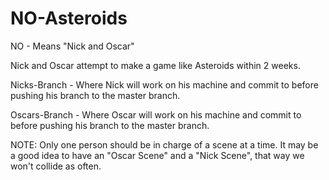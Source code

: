 NO-Asteroids
============

NO - Means "Nick and Oscar"

Nick and Oscar attempt to make a game like Asteroids within 2 weeks.

Nicks-Branch - Where Nick will work on his machine and commit to before pushing his branch to the master branch.

Oscars-Branch - Where Oscar will work on his machine and commit to before pushing his branch to the master branch.

NOTE: Only one person should be in charge of a scene at a time.  It may be a good idea to have an "Oscar Scene" and a "Nick Scene", that way we won't collide as often.